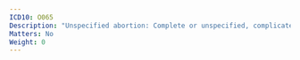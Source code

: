 ```yaml
---
ICD10: O065
Description: "Unspecified abortion: Complete or unspecified, complicated by genital tract and pelvic infection"
Matters: No
Weight: 0
---
```


